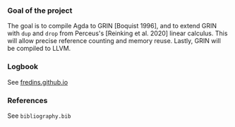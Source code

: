 
### Goal of the project

The goal is to compile Agda to GRIN [Boquist 1996], and to 
extend GRIN with `dup` and `drop` from Perceus's [Reinking et al. 2020]
linear calculus. This will allow precise reference counting and memory
reuse. Lastly, GRIN will be compiled to LLVM.

### Logbook
See [fredins.github.io](https://fredins.github.io)

### References
See `bibliography.bib`

